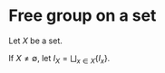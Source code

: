 # Free group on a set

Let $X$ be a set.

If $X \neq \emptyset$, let $I_X = \bigsqcup_{x \in X} \lbrace I_x \rbrace$.